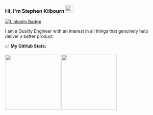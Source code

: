 ### Hi, I'm Stephen Kilbourn <img src="https://media.giphy.com/media/hvRJCLFzcasrR4ia7z/giphy.gif" width="25px">
[![Linkedin Badge](https://img.shields.io/badge/-LinkedIn-0e76a8?style=flat-square&logo=Linkedin&logoColor=white)](https://linkedin.com/in/stephenkilbourn/)


I am a Quality Engineer with an interest in all things that genuinely help deliver a better product. 


📈 **My GitHub Stats:**

<p>
  <img height="180em" src="https://github-readme-stats.vercel.app/api?username=krulletc&show_icons=true&hide_border=true&count_private=true&include_all_commits=true&theme=dracula" />
  <img height="180em" src="https://github-readme-stats.vercel.app/api/top-langs/?username=krulletc&show_icons=true&hide_border=true&layout=compact&langs_count=8&theme=dracula"/>
</p>
